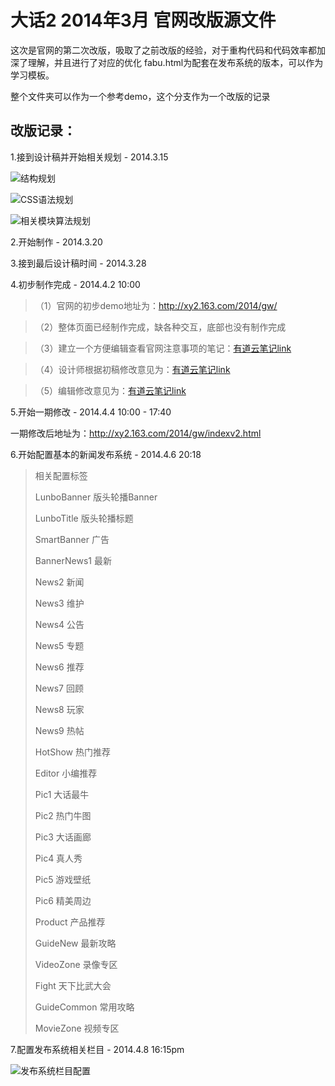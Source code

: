 大话2 2014年3月 官网改版源文件
=====

这次是官网的第二次改版，吸取了之前改版的经验，对于重构代码和代码效率都加深了理解，并且进行了对应的优化
fabu.html为配套在发布系统的版本，可以作为学习模板。

整个文件夹可以作为一个参考demo，这个分支作为一个改版的记录

改版记录：
---------
1.接到设计稿并开始相关规划 - 2014.3.15

![结构规划](http://117.18.10.164/2.jpg "初期结构规划")

![CSS语法规划](http://117.18.10.164/1.jpg "CSS语法规划")

![相关模块算法规划](http://117.18.10.164/3.jpg "相关模块算法规划")

2.开始制作 - 2014.3.20

3.接到最后设计稿时间 - 2014.3.28

4.初步制作完成 - 2014.4.2  10:00
>（1）官网的初步demo地址为：<a href="http://xy2.163.com/2014/gw/" target="_blank">http://xy2.163.com/2014/gw/</a>

>（2）整体页面已经制作完成，缺各种交互，底部也没有制作完成

>（3）建立一个方便编辑查看官网注意事项的笔记：<a href="http://note.youdao.com/share/?id=9cb34a908135877f5435d25d60db0d28&type=note" target="_blank">有道云笔记link</a>

>（4）设计师根据初稿修改意见为：<a href="http://note.youdao.com/share/?id=0f64c12116b1fab9eb8fae6a1c370477&type=note" target="_blank">有道云笔记link</a>

>（5）编辑修改意见为：<a href="http://note.youdao.com/share/?id=490c7cc2c38c39120965692b869cc0d7&type=note " target="_blank">有道云笔记link</a>

5.开始一期修改 - 2014.4.4 10:00 - 17:40

一期修改后地址为：<a href="http://xy2.163.com/2014/gw/indexv2.html" target="_blank">http://xy2.163.com/2014/gw/indexv2.html</a>

6.开始配置基本的新闻发布系统 - 2014.4.6 20:18  
  
<blockquote>相关配置标签  

 LunboBanner 版头轮播Banner

 LunboTitle 版头轮播标题

 SmartBanner 广告

 BannerNews1 最新

 News2 新闻

 News3 维护

 News4 公告

 News5 专题

 News6 推荐

 News7 回顾

 News8 玩家

 News9 热帖

 HotShow 热门推荐

 Editor 小编推荐

 Pic1 大话最牛

 Pic2 热门牛图

 Pic3 大话画廊

 Pic4 真人秀

 Pic5 游戏壁纸

 Pic6 精美周边

 Product 产品推荐

 GuideNew 最新攻略

 VideoZone 录像专区

 Fight 天下比武大会

 GuideCommon 常用攻略

 MovieZone 视频专区

 </blockquote>

7.配置发布系统相关栏目 - 2014.4.8  16:15pm

![发布系统栏目配置](http://117.18.10.164/fabu.jpg "发布系统栏目配置")   
